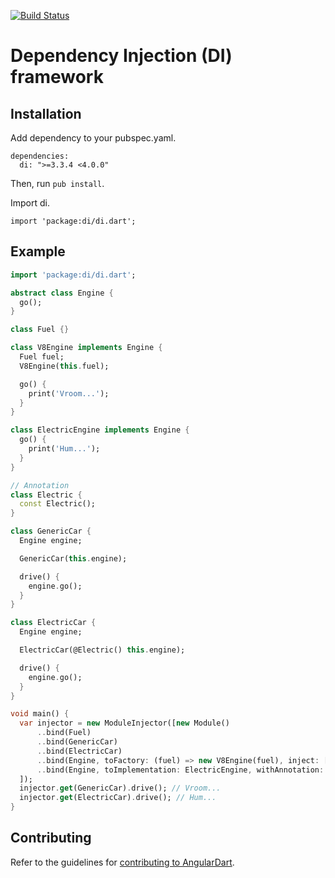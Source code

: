 [![Build Status](https://travis-ci.org/angular/di.dart.svg?branch=master)](https://travis-ci.org/angular/di.dart)

# Dependency Injection (DI) framework

## Installation

Add dependency to your pubspec.yaml.

    dependencies:
      di: ">=3.3.4 <4.0.0"

Then, run `pub install`.

Import di.

    import 'package:di/di.dart';

## Example

```dart
import 'package:di/di.dart';

abstract class Engine {
  go();
}

class Fuel {}

class V8Engine implements Engine {
  Fuel fuel;
  V8Engine(this.fuel);

  go() {
    print('Vroom...');
  }
}

class ElectricEngine implements Engine {
  go() {
    print('Hum...');
  }
}

// Annotation
class Electric {
  const Electric();
}

class GenericCar {
  Engine engine;

  GenericCar(this.engine);

  drive() {
    engine.go();
  }
}

class ElectricCar {
  Engine engine;

  ElectricCar(@Electric() this.engine);

  drive() {
    engine.go();
  }
}

void main() {
  var injector = new ModuleInjector([new Module()
      ..bind(Fuel)
      ..bind(GenericCar)
      ..bind(ElectricCar)
      ..bind(Engine, toFactory: (fuel) => new V8Engine(fuel), inject: [Fuel])
      ..bind(Engine, toImplementation: ElectricEngine, withAnnotation: const Electric())
  ]);
  injector.get(GenericCar).drive(); // Vroom...
  injector.get(ElectricCar).drive(); // Hum...
}
```

## Contributing

Refer to the guidelines for [contributing to AngularDart](http://goo.gl/nrXVgm).
